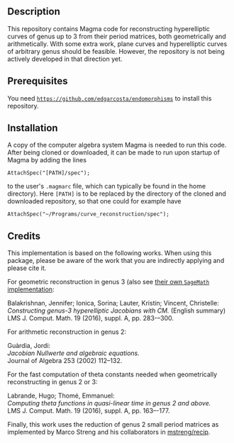 Description
-----------

This repository contains Magma code for reconstructing hyperelliptic curves of genus up to 3 from their period matrices, both geometrically and arithmetically. With some extra work, plane curves and hyperelliptic curves of arbitrary genus should be feasible. However, the repository is not being actively developed in that direction yet.

Prerequisites
-------------

You need [`https://github.com/edgarcosta/endomorphisms`](https://github.com/edgarcosta/endomorphisms) to install this repository.

Installation
------------

A copy of the computer algebra system Magma is needed to run this code. After being cloned or downloaded, it can be made to run upon startup of Magma by adding the lines

`AttachSpec("[PATH]/spec");  `

to the user's `.magmarc` file, which can typically be found in the home directory). Here `[PATH]` is to be replaced by the directory of the cloned and downloaded repository, so that one could for example have

`AttachSpec("~/Programs/curve_reconstruction/spec");  `

Credits
-------

This implementation is based on the following works. When using this package, please be aware of the work that you are indirectly applying and please cite it.

For geometric reconstruction in genus 3 (also see [their own `SageMath` implementation](`https://github.com/christellevincent/genus3`):

Balakrishnan, Jennifer; Ionica, Sorina; Lauter, Kristin; Vincent, Christelle:  
*Constructing genus-3 hyperelliptic Jacobians with CM.* (English summary)  
LMS J. Comput. Math. 19 (2016), suppl. A, pp. 283-–300.

For arithmetic reconstruction in genus 2:

Guàrdia, Jordi:  
*Jacobian Nullwerte and algebraic equations.*  
Journal of Algebra 253 (2002) 112–132.

For the fast computation of theta constants needed when geometrically reconstructing in genus 2 or 3:

Labrande, Hugo; Thomé, Emmanuel:   
*Computing theta functions in quasi-linear time in genus 2 and above.*  
LMS J. Comput. Math. 19 (2016), suppl. A, pp. 163–-177.

Finally, this work uses the reduction of genus 2 small period matrices as implemented by Marco Streng and his collaborators in [mstreng/recip](https://github.com/mstreng/recip).
